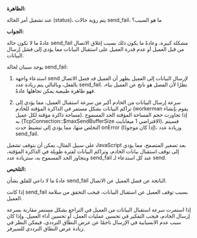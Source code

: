 **الظاهرة:**

عند تشغيل أمر الحالة (status)، يتم رؤية حالات send_fail، ما هو السبب؟

**الجواب:**

عادةً ما لا تكون حالة send_fail مشكلة كبيرة، وعادةً ما يكون ذلك بسبب إغلاق الاتصال من قبل العميل أو عدم قدرة العميل على استقبال البيانات مما يؤدي إلى فشل إرسال البيانات.

يوجد سببان لحالة send_fail:

1. استدعاء واجهة send لإرسال البيانات إلى العميل يظهر أن العميل قد فصل الاتصال بالفعل، وبالتالي يتم زيادة عدد send_fail. نظرًا لأن الفصل هو ناتج عن العميل بناء، فهو ظاهرة طبيعية يمكن تجاهلها عادةً.

2. سرعة إرسال البيانات من الخادم أكبر من سرعة استقبال العميل، مما يؤدي إلى تراكم البيانات بشكل مستمر في الذاكرة المؤقتة للخادم (workerman يقوم بإنشاء مساحة ذاكرة مؤقتة لكل عميل). إذا تجاوزت حجم المساحة المؤقتة الحد المسموح به (TcpConnection::$maxSendBufferSize الافتراضي 1 ميغابايت)، فسيتم التخلص منها، مما يؤدي إلى تنشيط حدث onError (إذا كان موجودًا)، وزيادة عدد send_fail.

على سبيل المثال، يمكن أن يتوقف تشغيل JavaScript بعد تصغير المتصفح، مما يؤدي إلى توقف استقبال بيانات الخادم، وتراكم البيانات لفترة طويلة في الذاكرة المؤقتة، وبتجاوز الحد المسموح به، ستزيادة عدد send_fail عند كل استدعاء لـ send.

**التلخيص:**

عادةً ما لا داعي للقلق بشأن send_fail الناتجة عن فصل العميل عن الاتصال.

إذا كانت send_fail بسبب توقف العميل عن استقبال البيانات، فيجب التحقق من سلامة العميل.

إذا استمرت سرعة استقبال البيانات من العميل في التراجع بشكل مستمر مقارنة بسرعة إرسال الخادم، فيجب التفكير في تحسين عمليات العمل، أو تحسين أداء العميل. وإذا كان سبب عدم الانسيابية في الإرسال ناجمًا عن عرض النطاق الترددي، فيمكن النظر في زيادة عرض النطاق الترددي للسيرفر.
